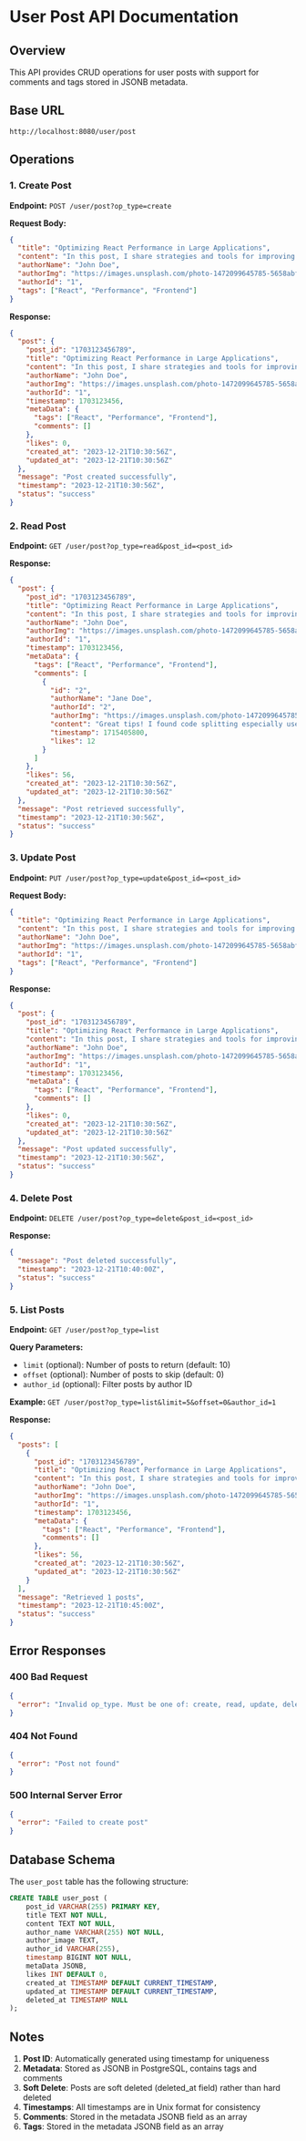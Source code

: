 # User Post API Documentation

## Overview
This API provides CRUD operations for user posts with support for comments and tags stored in JSONB metadata.

## Base URL
`http://localhost:8080/user/post`

## Operations

### 1. Create Post
**Endpoint:** `POST /user/post?op_type=create`

**Request Body:**
```json
{
  "title": "Optimizing React Performance in Large Applications",
  "content": "In this post, I share strategies and tools for improving the performance of large-scale React apps, including memoization, code splitting, and virtualization.",
  "authorName": "John Doe",
  "authorImg": "https://images.unsplash.com/photo-1472099645785-5658abf4ff4e?w=300&h=300&fit=crop&crop=face",
  "authorId": "1",
  "tags": ["React", "Performance", "Frontend"]
}
```

**Response:**
```json
{
  "post": {
    "post_id": "1703123456789",
    "title": "Optimizing React Performance in Large Applications",
    "content": "In this post, I share strategies and tools for improving the performance of large-scale React apps, including memoization, code splitting, and virtualization.",
    "authorName": "John Doe",
    "authorImg": "https://images.unsplash.com/photo-1472099645785-5658abf4ff4e?w=300&h=300&fit=crop&crop=face",
    "authorId": "1",
    "timestamp": 1703123456,
    "metaData": {
      "tags": ["React", "Performance", "Frontend"],
      "comments": []
    },
    "likes": 0,
    "created_at": "2023-12-21T10:30:56Z",
    "updated_at": "2023-12-21T10:30:56Z"
  },
  "message": "Post created successfully",
  "timestamp": "2023-12-21T10:30:56Z",
  "status": "success"
}
```

### 2. Read Post
**Endpoint:** `GET /user/post?op_type=read&post_id=<post_id>`

**Response:**
```json
{
  "post": {
    "post_id": "1703123456789",
    "title": "Optimizing React Performance in Large Applications",
    "content": "In this post, I share strategies and tools for improving the performance of large-scale React apps, including memoization, code splitting, and virtualization.",
    "authorName": "John Doe",
    "authorImg": "https://images.unsplash.com/photo-1472099645785-5658abf4ff4e?w=300&h=300&fit=crop&crop=face",
    "authorId": "1",
    "timestamp": 1703123456,
    "metaData": {
      "tags": ["React", "Performance", "Frontend"],
      "comments": [
        {
          "id": "2",
          "authorName": "Jane Doe",
          "authorId": "2",
          "authorImg": "https://images.unsplash.com/photo-1472099645785-5658abf4ff4e?w=300&h=300&fit=crop&crop=face",
          "content": "Great tips! I found code splitting especially useful in my projects.",
          "timestamp": 1715405800,
          "likes": 12
        }
      ]
    },
    "likes": 56,
    "created_at": "2023-12-21T10:30:56Z",
    "updated_at": "2023-12-21T10:30:56Z"
  },
  "message": "Post retrieved successfully",
  "timestamp": "2023-12-21T10:30:56Z",
  "status": "success"
}
```

### 3. Update Post
**Endpoint:** `PUT /user/post?op_type=update&post_id=<post_id>`

**Request Body:**
```json
{
  "title": "Optimizing React Performance in Large Applications",
  "content": "In this post, I share strategies and tools for improving the performance of large-scale React apps, including memoization, code splitting, and virtualization.",
  "authorName": "John Doe",
  "authorImg": "https://images.unsplash.com/photo-1472099645785-5658abf4ff4e?w=300&h=300&fit=crop&crop=face",
  "authorId": "1",
  "tags": ["React", "Performance", "Frontend"]
}
```

**Response:**
```json
{
  "post": {
    "post_id": "1703123456789",
    "title": "Optimizing React Performance in Large Applications",
    "content": "In this post, I share strategies and tools for improving the performance of large-scale React apps, including memoization, code splitting, and virtualization.",
    "authorName": "John Doe",
    "authorImg": "https://images.unsplash.com/photo-1472099645785-5658abf4ff4e?w=300&h=300&fit=crop&crop=face",
    "authorId": "1",
    "timestamp": 1703123456,
    "metaData": {
      "tags": ["React", "Performance", "Frontend"],
      "comments": []
    },
    "likes": 0,
    "created_at": "2023-12-21T10:30:56Z",
    "updated_at": "2023-12-21T10:30:56Z"
  },
  "message": "Post updated successfully",
  "timestamp": "2023-12-21T10:30:56Z",
  "status": "success"
}
```

### 4. Delete Post
**Endpoint:** `DELETE /user/post?op_type=delete&post_id=<post_id>`

**Response:**
```json
{
  "message": "Post deleted successfully",
  "timestamp": "2023-12-21T10:40:00Z",
  "status": "success"
}
```

### 5. List Posts
**Endpoint:** `GET /user/post?op_type=list`

**Query Parameters:**
- `limit` (optional): Number of posts to return (default: 10)
- `offset` (optional): Number of posts to skip (default: 0)
- `author_id` (optional): Filter posts by author ID

**Example:** `GET /user/post?op_type=list&limit=5&offset=0&author_id=1`

**Response:**
```json
{
  "posts": [
    {
      "post_id": "1703123456789",
      "title": "Optimizing React Performance in Large Applications",
      "content": "In this post, I share strategies and tools for improving the performance of large-scale React apps, including memoization, code splitting, and virtualization.",
      "authorName": "John Doe",
      "authorImg": "https://images.unsplash.com/photo-1472099645785-5658abf4ff4e?w=300&h=300&fit=crop&crop=face",
      "authorId": "1",
      "timestamp": 1703123456,
      "metaData": {
        "tags": ["React", "Performance", "Frontend"],
        "comments": []
      },
      "likes": 56,
      "created_at": "2023-12-21T10:30:56Z",
      "updated_at": "2023-12-21T10:30:56Z"
    }
  ],
  "message": "Retrieved 1 posts",
  "timestamp": "2023-12-21T10:45:00Z",
  "status": "success"
}
```

## Error Responses

### 400 Bad Request
```json
{
  "error": "Invalid op_type. Must be one of: create, read, update, delete, list"
}
```

### 404 Not Found
```json
{
  "error": "Post not found"
}
```

### 500 Internal Server Error
```json
{
  "error": "Failed to create post"
}
```

## Database Schema

The `user_post` table has the following structure:

```sql
CREATE TABLE user_post (
    post_id VARCHAR(255) PRIMARY KEY,
    title TEXT NOT NULL,
    content TEXT NOT NULL,
    author_name VARCHAR(255) NOT NULL,
    author_image TEXT,
    author_id VARCHAR(255),
    timestamp BIGINT NOT NULL,
    metaData JSONB,
    likes INT DEFAULT 0,
    created_at TIMESTAMP DEFAULT CURRENT_TIMESTAMP,
    updated_at TIMESTAMP DEFAULT CURRENT_TIMESTAMP,
    deleted_at TIMESTAMP NULL
);
```

## Notes

1. **Post ID**: Automatically generated using timestamp for uniqueness
2. **Metadata**: Stored as JSONB in PostgreSQL, contains tags and comments
3. **Soft Delete**: Posts are soft deleted (deleted_at field) rather than hard deleted
4. **Timestamps**: All timestamps are in Unix format for consistency
5. **Comments**: Stored in the metadata JSONB field as an array
6. **Tags**: Stored in the metadata JSONB field as an array 